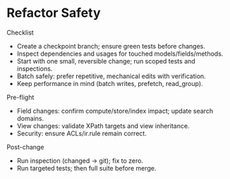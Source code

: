 # Refactor Safety

Checklist

- Create a checkpoint branch; ensure green tests before changes.
- Inspect dependencies and usages for touched models/fields/methods.
- Start with one small, reversible change; run scoped tests and inspections.
- Batch safely: prefer repetitive, mechanical edits with verification.
- Keep performance in mind (batch writes, prefetch, read_group).

Pre-flight

- Field changes: confirm compute/store/index impact; update search domains.
- View changes: validate XPath targets and view inheritance.
- Security: ensure ACLs/ir.rule remain correct.

Post-change

- Run inspection (changed → git); fix to zero.
- Run targeted tests; then full suite before merge.
